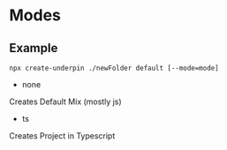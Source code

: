 # Modes

## Example
    npx create-underpin ./newFolder default [--mode=mode]

- none

Creates Default Mix (mostly js)

- ts

Creates Project in Typescript